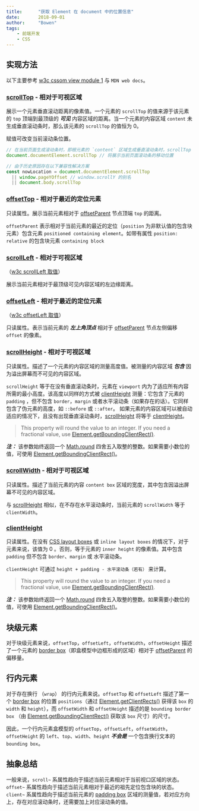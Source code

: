 ```yaml
---
title:      "获取 Element 在 document 中的位置信息"
date:       2018-09-01
author:     "Bowen"
tags:
    - 前端开发
    - CSS
---
```


## 实现方法

以下主要参考 [w3c cssom view module 1] 与 `MDN web docs`。

### [scrollTop] - 相对于可视区域

展示一个元素垂直滚动距离的像素值。一个元素的 `scrollTop` 的值来源于该元素的 `top` 顶端到最顶级的 ***可见*** 内容区域的距离。当一个元素的内容区域 `content` 未生成垂直滚动条时，那么该元素的 `scrollTop` 的值恒为 0。

赋值可改变当前滚动条位置。

```js
// 在当前页面生成滚动条时，即根元素的 `content` 区域生成垂直滚动条时，scrollTop 将变化
document.documentElement.scrollTop // 将展示当前页面滚动条的移动位置

// 由于历史原因存在以下兼容性解决方案
const nowLocation = document.documentElement.scrollTop
  || window.pageYOffset // window.scrollY 的别名
  || document.body.scrollTop
```

### [offsetTop] - 相对于最近的定位元素

只读属性。展示当前元素相对于 [offsetParent] 节点顶端 `top` 的距离。

`offsetParent` 表示相对于当前元素的最近的定位（`position` 为非默认值的包含块元素）包含元素 `positioned containing element`。如带有属性 `position: relative` 的包含块元素 `containing block`

### [scrollLeft] - 相对于可视区域

（[w3c scrollLeft 取值]）

展示当前元素相对于最顶级可见内容区域的左边缘距离。

### [offsetLeft] - 相对于最近的定位元素

（[w3c offsetLeft 取值]）

只读属性。表示当前元素的 ***左上角顶点*** 相对于 [offsetParent] 节点左侧偏移 `offset` 的像素。

### [scrollHeight] - 相对于可视区域

只读属性。描述了一个元素的内容区域的测量高度值。被测量的内容区域 ***包含*** 因为溢出屏幕而不可见的内容区域。

`scrollHeight` 等于在没有垂直滚动条时，元素在 `viewport` 内为了适应所有内容所需的最小高度。该高度以同样的方式被 [clientHeight] 测量：它包含了元素的 `padding` ，但不包含 `border`，`margin` 或者水平滚动条（如果存在的话）。它同样包含了伪元素的高度，如 `::before` 或 `::after`。 如果元素的内容区域可以被自动适应的情况下，且没有出现垂直滚动条时，[scrollHeight] 将等于 [clientHeight]。

> This property will round the value to an integer. If you need a fractional value, use [Element.getBoundingClientRect()].

***注：*** 该参数始终返回一个 [Math.round] 四舍五入取整的整数。如果需要小数位的值，可使用 [Element.getBoundingClientRect()]。

### [scrollWidth] - 相对于可视区域

只读属性。描述了当前元素的内容 `content box` 区域的宽度，其中包含因溢出屏幕不可见的内容区域。

与 [scrollHeight] 相似，在不存在水平滚动条时，当前元素的 `scrollWidth` 等于 `clientWidth`。

### [clientHeight]

只读属性。在没有 [CSS layout boxes] 或 `inline layout boxes` 的情况下，对于元素来说，该值为 0 。否则，等于元素的 `inner height` 的像素值。其中包含 `padding` 但不包含 `border`、`margin` 或 水平滚动条。

`clientHeight` 可通过 `height + padding - 水平滚动条（若有）` 来计算。

> This property will round the value to an integer. If you need a fractional value, use [Element.getBoundingClientRect()].

***注：*** 该参数始终返回一个 [Math.round] 四舍五入取整的整数。如果需要小数位的值，可使用 [Element.getBoundingClientRect()]。

## 块级元素

对于块级元素来说，`offsetTop`，`offsetLeft`，`offsetWidth`，`offsetHeight` 描述了一个元素的 [border box][box model]（即盒模型中边框形成的区域）相对于 [offsetParent] 的偏移量。

## 行内元素

对于存在换行 （`wrap`） 的行内元素来说。`offsetTop` 和 `offsetLeft` 描述了第一个 [border box][box model] 的位置 `positions`（通过 [Element.getClientRects()] 获得该 `box` 的 `width` 和 `height`），而 `offsetWidth` 和 `offsetHeight` 描述的是 `bounding border box` （由 [Element.getBoundingClientRect()] 获取该 `box` 尺寸）的尺寸。

因此，一个行内元素盒模型的 `offsetTop`，`offsetLeft`，`offsetWidth`，`offsetHeight` 的 `left`、`top`、`width`、`height` ***不会是*** 一个包含换行文本的 `bounding box`。

## 抽象总结

一般来说，`scroll~` 系属性趋向于描述当前元素相对于当前视口区域的状态。`offset~` 系属性趋向于描述当前元素相对于最近的祖先定位包含块的状态。`client~` 系属性趋向于描述当前元素的 [padding box][box model] 区域的测量值，若对应方向上，存在对应滚动条时，还需要加上对应滚动条的值。

[w3c cssom view module 1]:https://www.w3.org/TR/cssom-view-1/

[scrollTop]:https://developer.mozilla.org/en-US/docs/Web/API/Element/scrollTop

[offsetTop]:https://developer.mozilla.org/en-US/docs/Web/API/HTMLElement/offsetTop

[offsetParent]:https://developer.mozilla.org/en-US/docs/Web/API/HTMLelement/offsetParent

[scrollLeft]:https://developer.mozilla.org/en-US/docs/Web/API/Element/scrollLeft

[w3c scrollLeft 取值]:https://www.w3.org/TR/cssom-view-1/#dom-element-scrollleft

[offsetLeft]:https://developer.mozilla.org/en-US/docs/Web/API/HTMLElement/offsetLeft

[w3c offsetLeft 取值]:https://www.w3.org/TR/cssom-view-1/#dom-htmlelement-offsetleft

[scrollHeight]:https://developer.mozilla.org/en-US/docs/Web/API/Element/scrollHeight

[scrollWidth]:https://developer.mozilla.org/en-US/docs/Web/API/Element/scrollWidth

[clientHeight]:https://developer.mozilla.org/en-US/docs/Web/API/Element/clientHeight

[box model]:https://www.w3.org/TR/CSS22/box.html#box-dimensions

[Element.getClientRects()]:https://developer.mozilla.org/en-US/docs/Web/API/Element/getClientRects

[Element.getBoundingClientRect()]:https://developer.mozilla.org/en-US/docs/Web/API/Element/getBoundingClientRect

[Math.round]:https://developer.mozilla.org/en-US/docs/Web/JavaScript/Reference/Global_Objects/Math/round

[css layout boxes]:https://www.w3.org/TR/cssom-view-1/#css-layout-box
